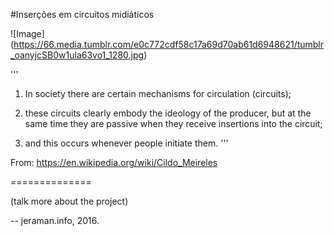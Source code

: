#Inserções em circuitos midiáticos


![Image] (https://66.media.tumblr.com/e0c772cdf58c17a69d70ab61d6948621/tumblr_oanyjcSB0w1ula63vo1_1280.jpg)

'''
1) In society there are certain mechanisms for circulation (circuits);

2) these circuits clearly embody the ideology of the producer, but at the same time they are passive when they receive insertions into the circuit;

3) and this occurs whenever people initiate them.
'''

From: https://en.wikipedia.org/wiki/Cildo_Meireles

==============

(talk more about the project)

--
jeraman.info, 2016.
